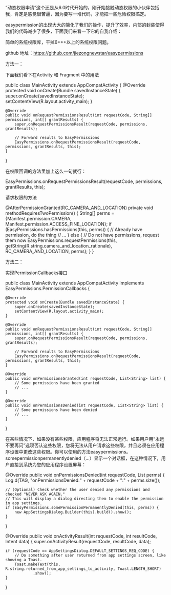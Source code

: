 “动态权限申请”这个还是从6.0时代开始的，刚开始接触动态权限的小伙伴包括我，肯定是感觉很苦逼，因为要写一堆代码，才能把一些危险权限搞定。

easypermission的出现大大的简化了我们的操作，提升了效率，内部的封装使得我们的代码减少了很多，下面我们来看一下它的自我介绍：

简单的系统权限库，干掉6+++以上的系统权限问题。

github 地址：https://github.com/jiezongnewstar/easypermissions

方法一：

下面我们看下在Activity 和 Fragment 中的用法

public class MainActivity extends AppCompatActivity {
    @Override
    protected void onCreate(Bundle savedInstanceState) {
        super.onCreate(savedInstanceState);
        setContentView(R.layout.activity_main);
    }

    @Override
    public void onRequestPermissionsResult(int requestCode, String[] permissions, int[] grantResults) {
        super.onRequestPermissionsResult(requestCode, permissions, grantResults);

        // Forward results to EasyPermissions
        EasyPermissions.onRequestPermissionsResult(requestCode, permissions, grantResults, this);
    }
}


在权限回调的方法里加上这么一句就行：

EasyPermissions.onRequestPermissionsResult(requestCode, permissions, grantResults, this);


请求权限的方法

@AfterPermissionGranted(RC_CAMERA_AND_LOCATION)
private void methodRequiresTwoPermission() {
    String[] perms = {Manifest.permission.CAMERA, Manifest.permission.ACCESS_FINE_LOCATION};
    if (EasyPermissions.hasPermissions(this, perms)) {
        // Already have permission, do the thing
        // ...
    } else {
        // Do not have permissions, request them now
        EasyPermissions.requestPermissions(this, getString(R.string.camera_and_location_rationale),
                RC_CAMERA_AND_LOCATION, perms);
    }
}

方法二：

实现PermissionCallbacks接口

public class MainActivity extends AppCompatActivity implements EasyPermissions.PermissionCallbacks {

    @Override
    protected void onCreate(Bundle savedInstanceState) {
        super.onCreate(savedInstanceState);
        setContentView(R.layout.activity_main);
    }

    @Override
    public void onRequestPermissionsResult(int requestCode, String[] permissions, int[] grantResults) {
        super.onRequestPermissionsResult(requestCode, permissions, grantResults);

        // Forward results to EasyPermissions
        EasyPermissions.onRequestPermissionsResult(requestCode, permissions, grantResults, this);
    }

    @Override
    public void onPermissionsGranted(int requestCode, List<String> list) {
        // Some permissions have been granted
        // ...
    }

    @Override
    public void onPermissionsDenied(int requestCode, List<String> list) {
        // Some permissions have been denied
        // ...
    }
}

在某些情况下，如果没有某些权限，应用程序将无法正常运行。如果用户用“永远不要再问”选项否认这些权限，您将无法从用户请求这些权限，并且必须在应用程序设置中更改这些权限。你可以使用的方法easypermissions。somepermissionpermanentlydenied（…）显示一个对话框，在这种情况下，用户直接到系统为您的应用程序设置屏幕：

@Override
public void onPermissionsDenied(int requestCode, List<String> perms) {
    Log.d(TAG, "onPermissionsDenied:" + requestCode + ":" + perms.size());

    // (Optional) Check whether the user denied any permissions and checked "NEVER ASK AGAIN."
    // This will display a dialog directing them to enable the permission in app settings.
    if (EasyPermissions.somePermissionPermanentlyDenied(this, perms)) {
        new AppSettingsDialog.Builder(this).build().show();
    }
}

@Override
public void onActivityResult(int requestCode, int resultCode, Intent data) {
    super.onActivityResult(requestCode, resultCode, data);

    if (requestCode == AppSettingsDialog.DEFAULT_SETTINGS_REQ_CODE) {
        // Do something after user returned from app settings screen, like showing a Toast.
        Toast.makeText(this, R.string.returned_from_app_settings_to_activity, Toast.LENGTH_SHORT)
                .show();
    }
}





